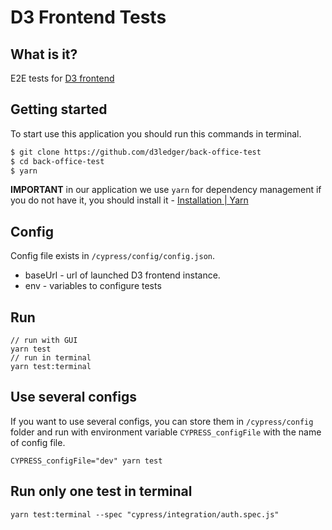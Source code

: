 
# D3 Frontend Tests

## What is it?
E2E tests for [D3 frontend](https://github.com/d3ledger/back-office)

## Getting started
To start use this application you should run this commands in terminal.
``` bash
$ git clone https://github.com/d3ledger/back-office-test
$ cd back-office-test
$ yarn
```

**IMPORTANT** in our application we use `yarn` for dependency management if you do not have it, you should install it - [Installation | Yarn](https://yarnpkg.com/en/docs/install)

## Config 
Config file exists in `/cypress/config/config.json`.
- baseUrl - url of launched D3 frontend instance. 
- env - variables to configure tests

## Run

```
// run with GUI
yarn test
// run in terminal
yarn test:terminal
```

## Use several configs
If you want to use several configs, you can store them in `/cypress/config` folder and run with environment variable `CYPRESS_configFile` with the name of config file.
```
CYPRESS_configFile="dev" yarn test
```

## Run only one test in terminal
```
yarn test:terminal --spec "cypress/integration/auth.spec.js"
```